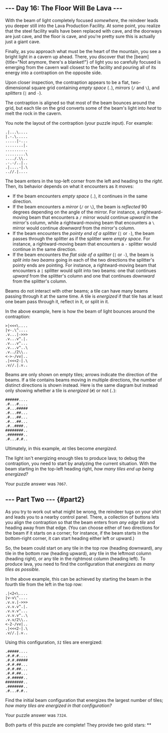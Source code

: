 ## \-\-- Day 16: The Floor Will Be Lava \-\--

With the beam of light completely focused *somewhere*, the reindeer
leads you deeper still into the Lava Production Facility. At some point,
you realize that the steel facility walls have been replaced with cave,
and the doorways are just cave, and the floor is cave, and you\'re
pretty sure this is actually just a giant cave.

Finally, as you approach what must be the heart of the mountain, you see
a bright light in a cavern up ahead. There, you discover that the
[beam]{title="Not anymore, there's a blanket!"} of light you so
carefully focused is emerging from the cavern wall closest to the
facility and pouring all of its energy into a contraption on the
opposite side.

Upon closer inspection, the contraption appears to be a flat,
two-dimensional square grid containing *empty space* (`.`), *mirrors*
(`/` and `\`), and *splitters* (`|` and `-`).

The contraption is aligned so that most of the beam bounces around the
grid, but each tile on the grid converts some of the beam\'s light into
*heat* to melt the rock in the cavern.

You note the layout of the contraption (your puzzle input). For example:

    .|...\....
    |.-.\.....
    .....|-...
    ........|.
    ..........
    .........\
    ..../.\\..
    .-.-/..|..
    .|....-|.\
    ..//.|....

The beam enters in the top-left corner from the left and heading to the
*right*. Then, its behavior depends on what it encounters as it moves:

-   If the beam encounters *empty space* (`.`), it continues in the same
    direction.
-   If the beam encounters a *mirror* (`/` or `\`), the beam is
    *reflected* 90 degrees depending on the angle of the mirror. For
    instance, a rightward-moving beam that encounters a `/` mirror would
    continue *upward* in the mirror\'s column, while a rightward-moving
    beam that encounters a `\` mirror would continue *downward* from the
    mirror\'s column.
-   If the beam encounters the *pointy end of a splitter* (`|` or `-`),
    the beam passes through the splitter as if the splitter were *empty
    space*. For instance, a rightward-moving beam that encounters a `-`
    splitter would continue in the same direction.
-   If the beam encounters the *flat side of a splitter* (`|` or `-`),
    the beam is *split into two beams* going in each of the two
    directions the splitter\'s pointy ends are pointing. For instance, a
    rightward-moving beam that encounters a `|` splitter would split
    into two beams: one that continues *upward* from the splitter\'s
    column and one that continues *downward* from the splitter\'s
    column.

Beams do not interact with other beams; a tile can have many beams
passing through it at the same time. A tile is *energized* if that tile
has at least one beam pass through it, reflect in it, or split in it.

In the above example, here is how the beam of light bounces around the
contraption:

    >|<<<\....
    |v-.\^....
    .v...|->>>
    .v...v^.|.
    .v...v^...
    .v...v^..\
    .v../2\\..
    <->-/vv|..
    .|<<<2-|.\
    .v//.|.v..

Beams are only shown on empty tiles; arrows indicate the direction of
the beams. If a tile contains beams moving in multiple directions, the
number of distinct directions is shown instead. Here is the same diagram
but instead only showing whether a tile is *energized* (`#`) or not
(`.`):

    ######....
    .#...#....
    .#...#####
    .#...##...
    .#...##...
    .#...##...
    .#..####..
    ########..
    .#######..
    .#...#.#..

Ultimately, in this example, *`46`* tiles become *energized*.

The light isn\'t energizing enough tiles to produce lava; to debug the
contraption, you need to start by analyzing the current situation. With
the beam starting in the top-left heading right, *how many tiles end up
being energized?*

Your puzzle answer was `7067`.

## \-\-- Part Two \-\-- {#part2}

As you try to work out what might be wrong, the reindeer tugs on your
shirt and leads you to a nearby control panel. There, a collection of
buttons lets you align the contraption so that the beam enters from *any
edge tile* and heading away from that edge. (You can choose either of
two directions for the beam if it starts on a corner; for instance, if
the beam starts in the bottom-right corner, it can start heading either
left or upward.)

So, the beam could start on any tile in the top row (heading downward),
any tile in the bottom row (heading upward), any tile in the leftmost
column (heading right), or any tile in the rightmost column (heading
left). To produce lava, you need to find the configuration that
*energizes as many tiles as possible*.

In the above example, this can be achieved by starting the beam in the
fourth tile from the left in the top row:

    .|<2<\....
    |v-v\^....
    .v.v.|->>>
    .v.v.v^.|.
    .v.v.v^...
    .v.v.v^..\
    .v.v/2\\..
    <-2-/vv|..
    .|<<<2-|.\
    .v//.|.v..

Using this configuration, *`51`* tiles are energized:

    .#####....
    .#.#.#....
    .#.#.#####
    .#.#.##...
    .#.#.##...
    .#.#.##...
    .#.#####..
    ########..
    .#######..
    .#...#.#..

Find the initial beam configuration that energizes the largest number of
tiles; *how many tiles are energized in that configuration?*

Your puzzle answer was `7324`.

Both parts of this puzzle are complete! They provide two gold stars:
\*\*
